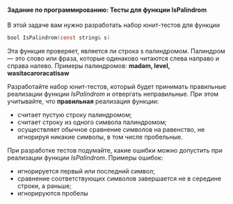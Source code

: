 #### Задание по программированию: Тесты для функции IsPalindrom ####


В этой задаче вам нужно разработать набор юнит-тестов для функции
```objectivec
bool IsPalindrom(const string& s)
```
Эта функция проверяет, является ли строка s палиндромом. Палиндром — это слово или фраза, которые одинаково читаются слева направо и справа налево. Примеры палиндромов: **madam, level, wasitacaroracatisaw**

Разработайте набор юнит-тестов, который будет принимать правильные реализации функции _IsPalindrom_ и отвергать неправильные. При этом учитывайте, что __правильная__ реализация функции:

* считает пустую строку палиндромом;
* считает строку из одного символа палиндромом;
* осуществляет обычное сравнение символов на равенство, не игнорируя никакие символы, в том числе пробельные.

При разработке тестов подумайте, какие ошибки можно допустить при реализации функции _IsPalindrom_. Примеры ошибок:

* игнорируется первый или последний символ;
* сравнение соответствующих символов завершается не в середине строки, а раньше;
* игнорируются пробелы
